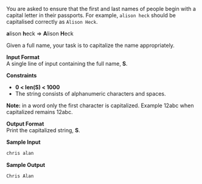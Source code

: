 You are asked to ensure that the first and last names of people begin with a capital letter in their passports. For example, `alison heck` should be capitalised correctly as `Alison Heck`.

**a**lison **h**eck ⇒ **A**lison **H**eck

Given a full name, your task is to capitalize the name appropriately.

**Input Format**  
A single line of input containing the full name, **S**.

**Constraints**
- **0 &lt; len(S) &lt; 1000**
- The string consists of alphanumeric characters and spaces.

**Note:** in a word only the first character is capitalized. Example 12abc when capitalized remains 12abc.

**Output Format**  
Print the capitalized string, **S**.

**Sample Input**
```python 
chris alan
```

**Sample Output**
```python 
Chris Alan
```